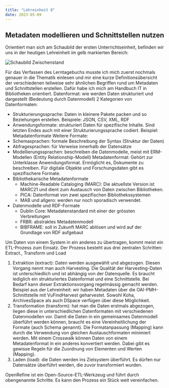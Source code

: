 ```yaml
---
title: "Lehreinheit 8"
date: 2023-05-09
---
```


## Metadaten modellieren und Schnittstellen nutzen

Orientiert man sich am Schaubild der ersten Unterrichtseinheit, befinden wir uns in der heutigen Lehreinheit im gelb markierten Bereich: 

![Schaubild Zwischenstand](https://github.com/tanjastad/BAIN-Lerntagebuch/assets/125452743/3ab949ff-d851-4353-955e-ae7c12b7b219)

Für das Verfassen des Lerntagebuchs musste ich mich zuerst nochmals genauer in die Thematik einlesen und mir eine kurze Definitionsübersicht der verschiedenen teilweise sehr ähnlichen Begriffen rund um Metadaten und Schnittstellen erstellen. Dafür habe ich mich am Handbuch IT in Bibliotheken orientiert. 
Datenformat: wie werden Daten strukturiert und dargestellt (Bedeutung durch Datenmodell)
2 Kategorien von Datenformaten:
* Strukturierungssprache: Daten in kleinere Pakete packen und so Beziehungen erstellen. Beispiele: JSON, CSV, XML, RDF
* Anwendungsformate: strukturiert Daten für spezifische Inhalte. Sind letzten Endes auch mit einer Strukturierungssprache codiert. Beispiel: Metadatenformate
Weitere Formate: 
* Schemasprachen: formale Beschreibung der Syntax (Struktur der Daten)
* Abfragesprachen: für Verweise innerhalb der Datensätze
* Modellierungssprachen: beschreiben die Datenmodelle, meist mit ERM-Modellen (Entity Relationship-Modell)
Metadatenformat: Gehört zur Unterklasse Anwendungsformat. Ermöglicht es, Dokumente zu beschreiben. Für digitale Objekte und Forschungsdaten gibt es spezifischere Formate. 
* Bibliothekarische Metadatenformate
  *  Machine-Readable Cataloging (MARC): Die aktuellste Version ist MARC21 und dient zum Austausch von Daten zwischen Bibliotheken. 
  *  PICA: Datenformat von zwei spezifischen Bibliothekssystemen
  *  MAB und allgero: werden nur noch sporadisch verwendet. 
* Datenmodelle und RDF-Formate
  * Dublin Core: Metadatenstandard mit einer der grössten Verbreitungen
  * FRBR: abstraktes Metadatenmodell
  * BIBFRAME: soll in Zukunft MARC ablösen und wird auf der Grundlage von RDF aufgebaut

Um Daten von einem System in ein anderes zu übertragen, kommt meist ein ETL-Prozess zum Einsatz. Der Prozess besteht aus drei zentralen Schritten: Extract., Transform und Load
1)	Extraktion (extract): Daten werden ausgewählt und abgezogen. Diesen Vorgang nennt man auch Harvesting. Die Qualität der Harvesting-Daten ist unterschiedlich und ist abhängig von der Datenquelle. Es braucht lediglich ein strukturiertes Datenformat und eine Schnittstelle. Bei Bedarf kann dieser Extraktionsvorgang regelmässig gemacht werden. 
Beispiel aus der Lehreinheit: wir haben Metadaten über die OAI-PMH-Schnittstelle mit VuFindHarvest geharvestet. Sowohl Koha, ArchivesSpace als auch DSpace verfügen über diese Möglichkeit. 
2)	Transformation (transform): hat man die Daten erstmals abgezogen, liegen diese in unterschiedlichen Datenformaten mit verschiedenen Datenmodellen vor. Damit die Daten in ein gemeinsames Datenmodell überführt werden können, braucht es eine Vereinheitlichung der Formate (auch Schema genannt). Die Formatanpassung (Mapping) kann durch die Verwendung von gleichen Austauschformaten minimiert werden.
Mit einem Crosswalk können Daten von einem Metadatenformat in ein anderes konvertiert werden. Dabei gibt es gewisse Regeln für die Zuordnung von Elementen und Werten (Mapping). 
3)	Laden (load): die Daten werden ins Zielsystem überführt. Es dürfen nur Datensätze überführt werden, die zuvor transformiert wurden. 

OpenRefine ist ein Open-Source-ETL-Werkzeug und führt durch obengenannte Schritte. Es kann den Prozess ein Stück weit vereinfachen. 



